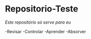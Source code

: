 # Repositorio-Teste
  _Este repositório só serve para eu_

 -Revisar
 -Controlar
 -Aprender
 -Absorver
 
